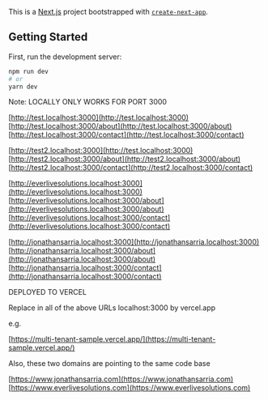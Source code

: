 This is a [Next.js](https://nextjs.org/) project bootstrapped with [`create-next-app`](https://github.com/vercel/next.js/tree/canary/packages/create-next-app).

## Getting Started

First, run the development server:

```bash
npm run dev
# or
yarn dev
```
Note: LOCALLY ONLY WORKS FOR PORT 3000

[http://test.localhost:3000](http://test.localhost:3000)<br/>
[http://test.localhost:3000/about](http://test.localhost:3000/about)<br/>
[http://test.localhost:3000/contact](http://test.localhost:3000/contact)

[http://test2.localhost:3000](http://test.localhost:3000)<br/>
[http://test2.localhost:3000/about](http://test2.localhost:3000/about)<br/>
[http://test2.localhost:3000/contact](http://test2.localhost:3000/contact)

[http://everlivesolutions.localhost:3000](http://everlivesolutions.localhost:3000)<br/>
[http://everlivesolutions.localhost:3000/about](http://everlivesolutions.localhost:3000/about)<br/>
[http://everlivesolutions.localhost:3000/contact](http://everlivesolutions.localhost:3000/contact)

[http://jonathansarria.localhost:3000](http://jonathansarria.localhost:3000)<br/>
[http://jonathansarria.localhost:3000/about](http://jonathansarria.localhost:3000/about)<br/>
[http://jonathansarria.localhost:3000/contact](http://jonathansarria.localhost:3000/contact)

DEPLOYED TO VERCEL

Replace in all of the above URLs localhost:3000 by vercel.app

e.g.

[https://multi-tenant-sample.vercel.app/](https://multi-tenant-sample.vercel.app/)<br/>

Also, these two domains are pointing to the same code base

[https://www.jonathansarria.com](https://www.jonathansarria.com)<br/>
[https://www.everlivesolutions.com](https://www.everlivesolutions.com)<br/>

